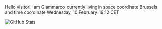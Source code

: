 Hello visitor! I am Giammarco, currently living in space coordinate Brussels and time coordinate Wednesday, 10 February, 19:12 CET

![GitHub Stats](https://github-readme-stats.vercel.app/api?username=grcasanova)
